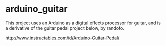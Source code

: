 arduino_guitar
==============

This project uses an Arduino as a digital effects processor for guitar, and is a derivative of the guitar pedal project below, by randofo.

http://www.instructables.com/id/Arduino-Guitar-Pedal/

